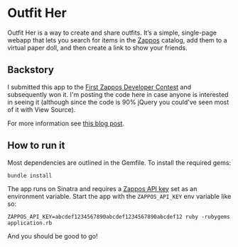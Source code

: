 # Outfit Her

Outfit Her is a way to create and share outfits. It’s a simple, single-page webapp that lets you 
search for items in the [Zappos](http://www.zappos.com/) catalog, add them to a virtual paper doll, 
and then create a link to show your friends.



Backstory
---------

I submitted this app to the [First Zappos Developer Contest](http://developer.zappos.com/blog/first-zappos-developer-contest) 
and subsequently won it. I'm posting the code here in case anyone is interested in seeing it 
(although since the code is 90% jQuery you could've seen most of it with View Source).

For more information see [this blog post](http://antifantastic.com/post/5027747212/outfit-her-helping-women-create-outfits-with-zappos
).


How to run it
-------------

Most dependencies are outlined in the Gemfile. To install the required gems:

    bundle install

The app runs on Sinatra and requires a [Zappos API key](http://developer.zappos.com/content/getting-started#Getting_an_API_Key) 
set as an environment variable. Start the app with the `ZAPPOS_API_KEY` env variable like so:

    ZAPPOS_API_KEY=abcdef1234567890abcdef1234567890abcdef12 ruby -rubygems application.rb
                
And you should be good to go!
